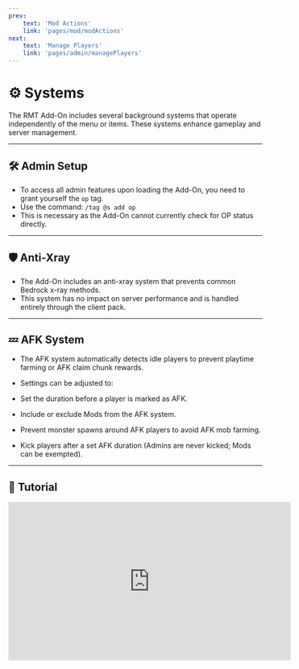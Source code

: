 ```yaml
---
prev: 
    text: 'Mod Actions'
    link: 'pages/mod/modActions'
next: 
    text: 'Manage Players'
    link: 'pages/admin/managePlayers'
---
```



# ⚙️ Systems

The RMT Add-On includes several background systems that operate independently of the menu or items. These systems enhance gameplay and server management.

---

## 🛠️ Admin Setup

- To access all admin features upon loading the Add-On, you need to grant yourself the `op` tag.
- Use the command: `/tag @s add op`
- This is necessary as the Add-On cannot currently check for OP status directly.

---

## 🛡️ Anti-Xray

- The Add-On includes an anti-xray system that prevents common Bedrock x-ray methods.
- This system has no impact on server performance and is handled entirely through the client pack.

---

## 💤 AFK System

- The AFK system automatically detects idle players to prevent playtime farming or AFK claim chunk rewards.
- Settings can be adjusted to:

 - Set the duration before a player is marked as AFK.
 - Include or exclude Mods from the AFK system.
 - Prevent monster spawns around AFK players to avoid AFK mob farming.
 - Kick players after a set AFK duration (Admins are never kicked; Mods can be exempted).

---

## 🎥 Tutorial

<iframe width="560" height="315" src="https://www.youtube.com/embed/f9dQegArmWI?si=v8J3LGRTUNEp9BJQ&amp;start=25" title="Systems Tutorial" frameborder="0" allow="accelerometer; autoplay; clipboard-write; encrypted-media; gyroscope; picture-in-picture; web-share" referrerpolicy="strict-origin-when-cross-origin" allowfullscreen></iframe>
